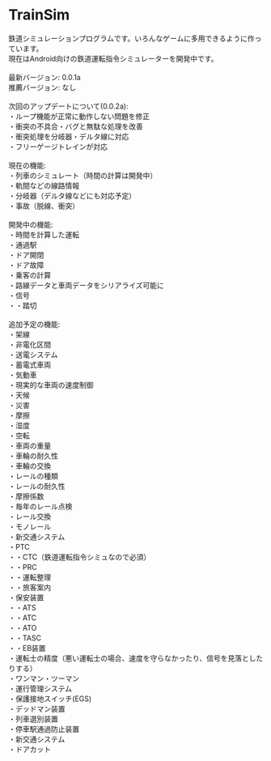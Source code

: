 # TrainSim
鉄道シミュレーションプログラムです。いろんなゲームに多用できるように作っています。<br>
現在はAndroid向けの鉄道運転指令シミュレーターを開発中です。<br>
<br>
最新バージョン: 0.0.1a<br>
推薦バージョン: なし<br>
<br>
次回のアップデートについて(0.0.2a):<br>
・ループ機能が正常に動作しない問題を修正<br>
・衝突の不具合・バグと無駄な処理を改善<br>
・衝突処理を分岐器・デルタ線に対応<br>
・フリーゲージトレインが対応<br>
<br>
現在の機能:<br>
・列車のシミュレート（時間の計算は開発中）<br>
・軌間などの線路情報<br>
・分岐器（デルタ線などにも対応予定）<br>
・事故（脱線、衝突）<br>
<br>
開発中の機能:<br>
・時間を計算した運転<br>
・通過駅<br>
・ドア開閉<br>
・ドア故障<br>
・乗客の計算<br>
・路線データと車両データをシリアライズ可能に<br>
・信号<br>
・・踏切<br>
<br>
追加予定の機能:<br>
・架線<br>
・非電化区間<br>
・送電システム<br>
・蓄電式車両<br>
・気動車<br>
・現実的な車両の速度制御<br>
・天候<br>
・災害<br>
・摩擦<br>
・湿度<br>
・空転<br>
・車両の重量<br>
・車輪の耐久性<br>
・車輪の交換<br>
・レールの種類<br>
・レールの耐久性<br>
・摩擦係数<br>
・毎年のレール点検<br>
・レール交換<br>
・モノレール<br>
・新交通システム<br>
・PTC<br>
・・CTC（鉄道運転指令シミュなので必須）<br>
・・PRC<br>
・・運転整理<br>
・・旅客案内<br>
・保安装置<br>
・・ATS<br>
・・ATC<br>
・・ATO<br>
・・TASC<br>
・・EB装置<br>
・運転士の精度（悪い運転士の場合、速度を守らなかったり、信号を見落としたりする）<br>
・ワンマン・ツーマン<br>
・運行管理システム<br>
・保護接地スイッチ(EGS)<br>
・デッドマン装置<br>
・列車選別装置<br>
・停車駅通過防止装置<br>
・新交通システム<br>
・ドアカット<br>
